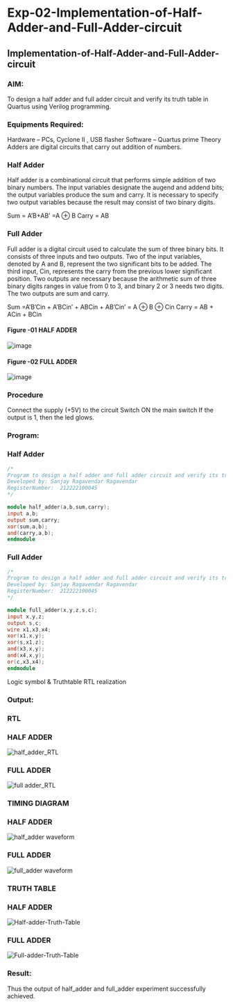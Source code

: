 # Exp-02-Implementation-of-Half-Adder-and-Full-Adder-circuit

## Implementation-of-Half-Adder-and-Full-Adder-circuit
### AIM:
To design a half adder and full adder circuit and verify its truth table in Quartus using Verilog programming.

### Equipments Required:
Hardware – PCs, Cyclone II , USB flasher
Software – Quartus prime
Theory
Adders are digital circuits that carry out addition of numbers.

### Half Adder
Half adder is a combinational circuit that performs simple addition of two binary numbers. The input variables designate the augend and addend bits; the output variables produce the sum and carry. It is necessary to specify two output variables because the result may consist of two binary digits.

Sum = A’B+AB’ =A ⊕ B Carry = AB

### Full Adder
Full adder is a digital circuit used to calculate the sum of three binary bits. It consists of three inputs and two outputs. Two of the input variables, denoted by A and B, represent the two significant bits to be added. The third input, Cin, represents the carry from the previous lower significant position. Two outputs are necessary because the arithmetic sum of three binary digits ranges in value from 0 to 3, and binary 2 or 3 needs two digits. The two outputs are sum and carry.

Sum =A’B’Cin + A’BCin’ + ABCin + AB’Cin’ = A ⊕ B ⊕ Cin Carry = AB + ACin + BCin

#### Figure -01 HALF ADDER 
 ![image](https://user-images.githubusercontent.com/36288975/163552156-a13e5a56-c638-4110-97d9-8896907c8d25.png)


#### Figure -02 FULL ADDER 

![image](https://user-images.githubusercontent.com/36288975/163552057-b3547877-6d07-45b4-b7e0-bcfebfad9e1d.png)



### Procedure

Connect the supply (+5V) to the circuit
Switch ON the main switch
If the output is 1, then the led glows.
### Program:
### Half Adder
```verilog
/*
Program to design a half adder and full adder circuit and verify its truth table in quartus using Verilog programming.
Developed by: Sanjay Ragavendar Ragavendar
RegisterNumber:  212222100045
*/

module half_adder(a,b,sum,carry);
input a,b;
output sum,carry;
xor(sum,a,b);
and(carry,a,b);
endmodule
```
### Full Adder
```verilog
/*
Program to design a half adder and full adder circuit and verify its truth table in quartus using Verilog programming.
Developed by: Sanjay Ragavendar Ragavendar
RegisterNumber:  212222100045
*/

module full_adder(x,y,z,s,c);
input x,y,z;
output s,c;
wire x1,x3,x4;
xor(x1,x,y);
xor(s,x1,z);
and(x3,x,y);
and(x4,x,y);
or(c,x3,x4);
endmodule
```
Logic symbol & Truthtable
RTL realization

### Output:
### RTL
### HALF ADDER
![half_adder_RTL](https://user-images.githubusercontent.com/91368803/232842428-9b75e15d-4c37-4e72-896a-4be6e1d6e2e7.png)
### FULL ADDER
![full adder_RTL](https://user-images.githubusercontent.com/91368803/232842480-01beb893-bd2f-4b7a-bd16-45ce370f6f63.png)

### TIMING DIAGRAM
### HALF ADDER
![half_adder waveform](https://user-images.githubusercontent.com/91368803/232842570-617d5c78-c408-4a2f-ae52-127110879237.png)

### FULL ADDER
![full_adder waveform](https://user-images.githubusercontent.com/91368803/232842583-f8b82047-4216-42f8-809b-d6034d2c8e0e.png)

### TRUTH TABLE 
### HALF ADDER
![Half-adder-Truth-Table](https://user-images.githubusercontent.com/91368803/232842675-531560c1-a798-41cb-b189-cd59c43b3651.png)
### FULL ADDER
![Full-adder-Truth-Table](https://user-images.githubusercontent.com/91368803/232842712-081d34ed-edd7-481e-822e-4c72734ea33b.png)

### Result:
Thus the output of half_adder and full_adder experiment successfully achieved.
